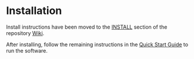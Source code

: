 # Installation

Install instructions have been moved to the [INSTALL](https://github.com/Taco-Network/taco-blockchain/wiki/INSTALL) section of the repository [Wiki](https://github.com/Taco-Network/taco-blockchain/wiki).

After installing, follow the remaining instructions in the
[Quick Start Guide](https://github.com/Taco-Network/taco-blockchain/wiki/Quick-Start-Guide)
to run the software.
